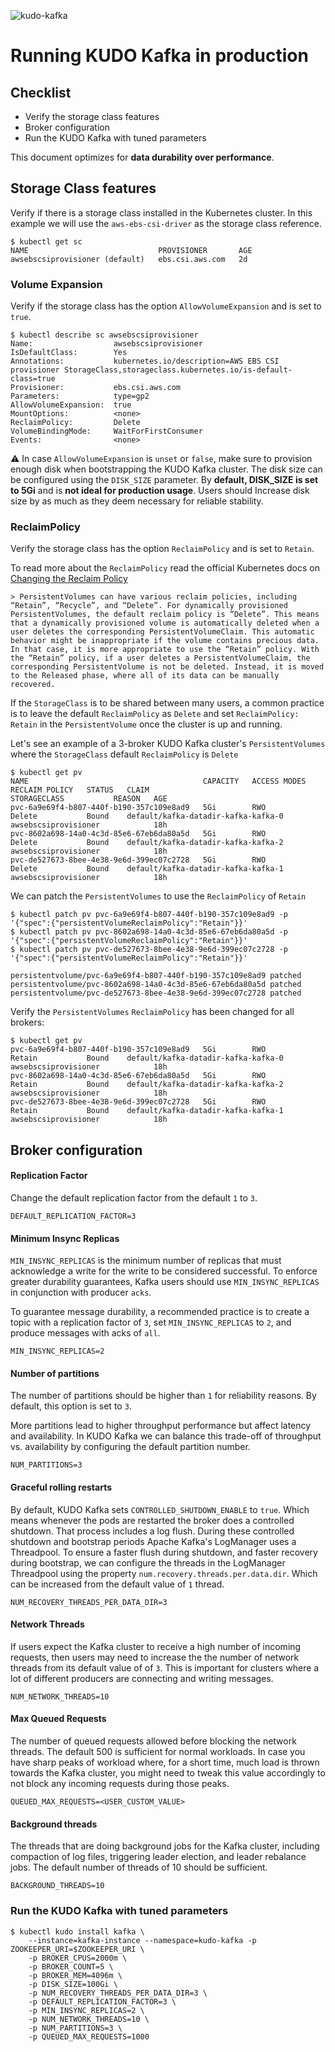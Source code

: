 ![kudo-kafka](./resources/images/kudo-kafka.png)

# Running KUDO Kafka in production



## Checklist

- Verify the storage class features
- Broker configuration
- Run the KUDO Kafka with tuned parameters

This document optimizes for **data durability over performance**. 

## Storage Class features

Verify if there is a storage class installed in the Kubernetes cluster. In this example we will use the `aws-ebs-csi-driver` as the storage class reference.

```
$ kubectl get sc
NAME                             PROVISIONER       AGE
awsebscsiprovisioner (default)   ebs.csi.aws.com   2d
```

### Volume Expansion

Verify if the storage class has the option `AllowVolumeExpansion` and is set to `true`.

```
$ kubectl describe sc awsebscsiprovisioner
Name:                  awsebscsiprovisioner
IsDefaultClass:        Yes
Annotations:           kubernetes.io/description=AWS EBS CSI provisioner StorageClass,storageclass.kubernetes.io/is-default-class=true
Provisioner:           ebs.csi.aws.com
Parameters:            type=gp2
AllowVolumeExpansion:  true
MountOptions:          <none>
ReclaimPolicy:         Delete
VolumeBindingMode:     WaitForFirstConsumer
Events:                <none>
```

:warning: In case `AllowVolumeExpansion` is `unset` or `false`, make sure to provision enough disk when bootstrapping the KUDO Kafka cluster. The disk size can be configured using the `DISK_SIZE` parameter. By **default, DISK_SIZE is set to 5Gi** and is **not ideal for production usage**. Users should Increase disk size by as much as they deem necessary for reliable stability.

### ReclaimPolicy

Verify the storage class has the option `ReclaimPolicy` and is set to `Retain`.

To read more about the `ReclaimPolicy` read the official Kubernetes docs on [Changing the Reclaim Policy](https://kubernetes.io/docs/tasks/administer-cluster/change-pv-reclaim-policy/)

```
> PersistentVolumes can have various reclaim policies, including “Retain”, “Recycle”, and “Delete”. For dynamically provisioned PersistentVolumes, the default reclaim policy is “Delete”. This means that a dynamically provisioned volume is automatically deleted when a user deletes the corresponding PersistentVolumeClaim. This automatic behavior might be inappropriate if the volume contains precious data. In that case, it is more appropriate to use the “Retain” policy. With the “Retain” policy, if a user deletes a PersistentVolumeClaim, the corresponding PersistentVolume is not be deleted. Instead, it is moved to the Released phase, where all of its data can be manually recovered.
```

If the `StorageClass` is to be shared between many users, a common practice is to leave the default `ReclaimPolicy` as `Delete` and set `ReclaimPolicy: Retain` in the `PersistentVolume` once the cluster is up and running. 

Let's see an example of a 3-broker KUDO Kafka cluster's `PersistentVolumes` where the `StorageClass` default `ReclaimPolicy` is `Delete` 

```
$ kubectl get pv
NAME                                       CAPACITY   ACCESS MODES   RECLAIM POLICY   STATUS   CLAIM                                                              STORAGECLASS           REASON   AGE
pvc-6a9e69f4-b807-440f-b190-357c109e8ad9   5Gi        RWO            Delete           Bound    default/kafka-datadir-kafka-kafka-0                                awsebscsiprovisioner            18h
pvc-8602a698-14a0-4c3d-85e6-67eb6da80a5d   5Gi        RWO            Delete           Bound    default/kafka-datadir-kafka-kafka-2                                awsebscsiprovisioner            18h
pvc-de527673-8bee-4e38-9e6d-399ec07c2728   5Gi        RWO            Delete           Bound    default/kafka-datadir-kafka-kafka-1                                awsebscsiprovisioner            18h
```

We can patch the `PersistentVolumes` to use the `ReclaimPolicy` of `Retain`

```
$ kubectl patch pv pvc-6a9e69f4-b807-440f-b190-357c109e8ad9 -p '{"spec":{"persistentVolumeReclaimPolicy":"Retain"}}'
$ kubectl patch pv pvc-8602a698-14a0-4c3d-85e6-67eb6da80a5d -p '{"spec":{"persistentVolumeReclaimPolicy":"Retain"}}'
$ kubectl patch pv pvc-de527673-8bee-4e38-9e6d-399ec07c2728 -p '{"spec":{"persistentVolumeReclaimPolicy":"Retain"}}'

persistentvolume/pvc-6a9e69f4-b807-440f-b190-357c109e8ad9 patched
persistentvolume/pvc-8602a698-14a0-4c3d-85e6-67eb6da80a5d patched
persistentvolume/pvc-de527673-8bee-4e38-9e6d-399ec07c2728 patched
```

Verify the `PersistentVolumes` `ReclaimPolicy` has been changed for all brokers:

```
$ kubectl get pv
pvc-6a9e69f4-b807-440f-b190-357c109e8ad9   5Gi        RWO            Retain           Bound    default/kafka-datadir-kafka-kafka-0                                awsebscsiprovisioner            18h
pvc-8602a698-14a0-4c3d-85e6-67eb6da80a5d   5Gi        RWO            Retain           Bound    default/kafka-datadir-kafka-kafka-2                                awsebscsiprovisioner            18h
pvc-de527673-8bee-4e38-9e6d-399ec07c2728   5Gi        RWO            Retain           Bound    default/kafka-datadir-kafka-kafka-1                                awsebscsiprovisioner            18h
```



## Broker configuration

#### Replication Factor

Change the default replication factor from the default `1` to `3`.

```
DEFAULT_REPLICATION_FACTOR=3
```

#### Minimum Insync Replicas

`MIN_INSYNC_REPLICAS` is the minimum number of replicas that must acknowledge a write for the write to be considered successful. To enforce greater durability guarantees, Kafka users should use `MIN_INSYNC_REPLICAS` in conjunction with producer `acks`.

To guarantee message durability, a recommended practice is to create a topic with a replication factor of `3`, set `MIN_INSYNC_REPLICAS` to `2`, and produce messages with acks of `all`.

```
MIN_INSYNC_REPLICAS=2
```

#### Number of partitions

The number of partitions should be higher than `1` for reliability reasons. By default, this option is set to `3`.

More partitions lead to higher throughput performance but affect latency and availability. In KUDO Kafka we can balance this trade-off of throughput vs. availability by configuring the default partition number.

```
NUM_PARTITIONS=3
```

#### Graceful rolling restarts

By default, KUDO Kafka sets `CONTROLLED_SHUTDOWN_ENABLE` to `true`. Which means whenever the pods are restarted the broker does a controlled shutdown. That process includes a log flush. During these controlled shutdown and bootstrap periods Apache Kafka's LogManager uses a Threadpool. To ensure a faster flush during shutdown, and faster recovery during bootstrap, we can configure the threads in the LogManager Threadpool using the property `num.recovery.threads.per.data.dir`. Which can be increased from the default value of `1` thread.

```
NUM_RECOVERY_THREADS_PER_DATA_DIR=3
```

#### Network Threads

If users expect the Kafka cluster to receive a high number of incoming requests, then users may need to increase the the number of network threads from its default value of of `3`. This is important for clusters where a lot of different producers are connecting and writing messages.

```
NUM_NETWORK_THREADS=10
```

#### Max Queued Requests

The number of queued requests allowed before blocking the network threads. The default 500 is sufficient for normal workloads. In case you have sharp peaks of workload where, for a short time, much load is thrown towards the Kafka cluster, you might need to tweak this value accordingly to not block any incoming requests during those peaks.

```
QUEUED_MAX_REQUESTS=<USER_CUSTOM_VALUE>
```

#### Background threads

The threads that are doing background jobs for the Kafka cluster, including compaction of log files, triggering leader election, and leader rebalance jobs. The default number of threads of 10 should be sufficient. 

```
BACKGROUND_THREADS=10
```

### Run the KUDO Kafka with tuned parameters

```
$ kubectl kudo install kafka \
    --instance=kafka-instance --namespace=kudo-kafka -p ZOOKEEPER_URI=$ZOOKEEPER_URI \
    -p BROKER_CPUS=2000m \
    -p BROKER_COUNT=5 \
    -p BROKER_MEM=4096m \
    -p DISK_SIZE=100Gi \
    -p NUM_RECOVERY_THREADS_PER_DATA_DIR=3 \
    -p DEFAULT_REPLICATION_FACTOR=3 \
    -p MIN_INSYNC_REPLICAS=2 \
    -p NUM_NETWORK_THREADS=10 \
    -p NUM_PARTITIONS=3 \
    -p QUEUED_MAX_REQUESTS=1000 
```

